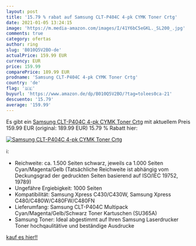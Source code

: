 ```yaml
---
layout: post
title: '15.79 % rabat auf Samsung CLT-P404C 4-pk CYMK Toner Crtg'
date: 2021-01-05 13:24:15
image: 'https://m.media-amazon.com/images/I/41Y6bC5eGKL._SL200_.jpg'
comments: true
category: ofertas
author: ring
slug: 'B010Q5V2BO-de'
actualPrice: 159.99 EUR
currency: EUR
price: 159.99
comparePrice: 189.99 EUR
prodname: 'Samsung CLT-P404C 4-pk CYMK Toner Crtg'
country: 'de'
flag: '🇩🇪'
buyurl: 'https://www.amazon.de/dp/B010Q5V2BO/?tag=tolees0ca-21'
descuento: '15.79'
average: '159.99'
---
```


Es gibt ein [Samsung CLT-P404C 4-pk CYMK Toner Crtg](https://www.amazon.de/dp/B010Q5V2BO/?tag=tolees0ca-21) mit aktuellem Preis 159.99 EUR (original: 189.99 EUR) 15.79 % Rabatt hier:

[![Samsung CLT-P404C 4-pk CYMK Toner Crtg](https://m.media-amazon.com/images/I/41Y6bC5eGKL._SL200_.jpg)](https://www.amazon.de/dp/B010Q5V2BO/?tag=tolees0ca-21)

ℹ️:

- Reichweite: ca. 1.500 Seiten schwarz, jeweils ca 1.000 Seiten Cyan/Magenta/Gelb (Tatsächliche Reichweite ist abhängig vom Deckungsgrad der gedruckten Seiten basierend auf ISO/IEC 19752, 19789)
- Ungefähre Ergiebigkeit: 1000 Seiten
- Kompatibilität: Samsung Xpress C430/C430W, Samsung Xpress C480/C480W/C480FW/C480FN
- Lieferumfang: Samsung CLT-P404C Multipack Cyan/Magenta/Gelb/Schwarz Toner Kartuschen (SU365A)
- Samsung Toner: Ideal abgestimmt auf Ihren Samsung Laserdrucker Toner hochqaulitätive und beständige Ausdrucke

[kauf es hier!!](https://www.amazon.de/dp/B010Q5V2BO/?tag=tolees0ca-21)
